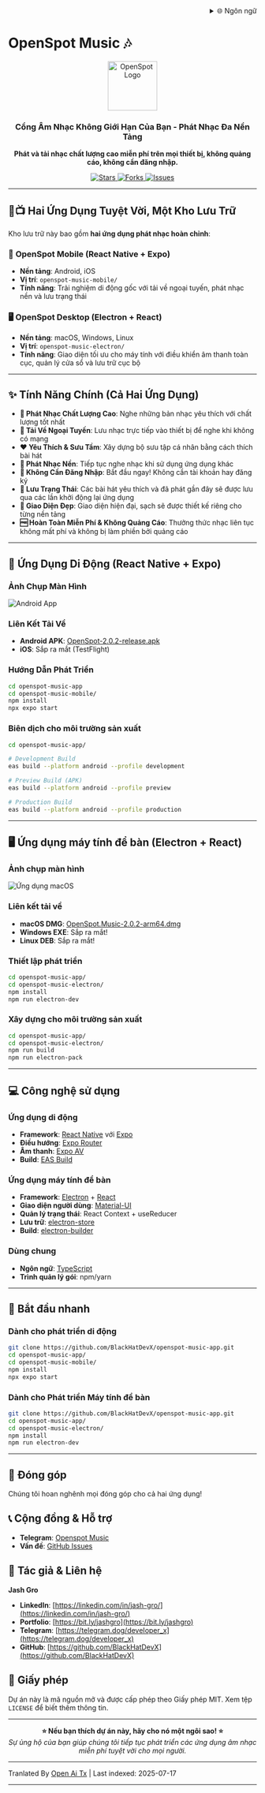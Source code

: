 <div align="right">
  <details>
    <summary >🌐 Ngôn ngữ</summary>
    <div>
      <div align="center">
        <a href="https://openaitx.github.io/view.html?user=BlackHatDevX&project=openspot-music-app&lang=en">English</a>
        | <a href="https://openaitx.github.io/view.html?user=BlackHatDevX&project=openspot-music-app&lang=zh-CN">简体中文</a>
        | <a href="https://openaitx.github.io/view.html?user=BlackHatDevX&project=openspot-music-app&lang=zh-TW">繁體中文</a>
        | <a href="https://openaitx.github.io/view.html?user=BlackHatDevX&project=openspot-music-app&lang=ja">日本語</a>
        | <a href="https://openaitx.github.io/view.html?user=BlackHatDevX&project=openspot-music-app&lang=ko">한국어</a>
        | <a href="https://openaitx.github.io/view.html?user=BlackHatDevX&project=openspot-music-app&lang=hi">हिन्दी</a>
        | <a href="https://openaitx.github.io/view.html?user=BlackHatDevX&project=openspot-music-app&lang=th">ไทย</a>
        | <a href="https://openaitx.github.io/view.html?user=BlackHatDevX&project=openspot-music-app&lang=fr">Français</a>
        | <a href="https://openaitx.github.io/view.html?user=BlackHatDevX&project=openspot-music-app&lang=de">Deutsch</a>
        | <a href="https://openaitx.github.io/view.html?user=BlackHatDevX&project=openspot-music-app&lang=es">Español</a>
        | <a href="https://openaitx.github.io/view.html?user=BlackHatDevX&project=openspot-music-app&lang=it">Itapano</a>
        | <a href="https://openaitx.github.io/view.html?user=BlackHatDevX&project=openspot-music-app&lang=ru">Русский</a>
        | <a href="https://openaitx.github.io/view.html?user=BlackHatDevX&project=openspot-music-app&lang=pt">Português</a>
        | <a href="https://openaitx.github.io/view.html?user=BlackHatDevX&project=openspot-music-app&lang=nl">Nederlands</a>
        | <a href="https://openaitx.github.io/view.html?user=BlackHatDevX&project=openspot-music-app&lang=pl">Polski</a>
        | <a href="https://openaitx.github.io/view.html?user=BlackHatDevX&project=openspot-music-app&lang=ar">العربية</a>
        | <a href="https://openaitx.github.io/view.html?user=BlackHatDevX&project=openspot-music-app&lang=fa">فارسی</a>
        | <a href="https://openaitx.github.io/view.html?user=BlackHatDevX&project=openspot-music-app&lang=tr">Türkçe</a>
        | <a href="https://openaitx.github.io/view.html?user=BlackHatDevX&project=openspot-music-app&lang=vi">Tiếng Việt</a>
        | <a href="https://openaitx.github.io/view.html?user=BlackHatDevX&project=openspot-music-app&lang=id">Bahasa Indonesia</a>
      </div>
    </div>
  </details>
</div>

# OpenSpot Music 🎶

<p align="center">
 <img width="100" alt="OpenSpot Logo" src="https://github.com/user-attachments/assets/9f56500d-d950-48c6-a362-bcbc74be88cb" />
</p>

<h3 align="center">Cổng Âm Nhạc Không Giới Hạn Của Bạn - Phát Nhạc Đa Nền Tảng</h3>

<p align="center">
  <strong>Phát và tải nhạc chất lượng cao miễn phí trên mọi thiết bị, không quảng cáo, không cần đăng nhập.</strong>
</p>

<p align="center">
  <a href="https://github.com/BlackHatDevX/openspot-music-app/stargazers">
    <img src="https://img.shields.io/github/stars/BlackHatDevX/openspot-music-app?style=for-the-badge&color=ffd700" alt="Stars">
  </a>
  <a href="https://github.com/BlackHatDevX/openspot-music-app/network/members">
    <img src="https://img.shields.io/github/forks/BlackHatDevX/openspot-music-app?style=for-the-badge&color=84b4a3" alt="Forks">
  </a>
  <a href="https://github.com/BlackHatDevX/openspot-music-app/issues">
    <img src="https://img.shields.io/github/issues/BlackHatDevX/openspot-music-app?style=for-the-badge&color=f38ba8" alt="Issues">
  </a>
</p>

---

## 📱📺 Hai Ứng Dụng Tuyệt Vời, Một Kho Lưu Trữ

Kho lưu trữ này bao gồm **hai ứng dụng phát nhạc hoàn chỉnh**:

### 🎵 **OpenSpot Mobile** (React Native + Expo)
- **Nền tảng**: Android, iOS
- **Vị trí**: `openspot-music-mobile/`
- **Tính năng**: Trải nghiệm di động gốc với tải về ngoại tuyến, phát nhạc nền và lưu trạng thái

### 🖥️ **OpenSpot Desktop** (Electron + React)
- **Nền tảng**: macOS, Windows, Linux
- **Vị trí**: `openspot-music-electron/`
- **Tính năng**: Giao diện tối ưu cho máy tính với điều khiển âm thanh toàn cục, quản lý cửa sổ và lưu trữ cục bộ

---

## ✨ Tính Năng Chính (Cả Hai Ứng Dụng)

- **🎵 Phát Nhạc Chất Lượng Cao**: Nghe những bản nhạc yêu thích với chất lượng tốt nhất
- **💾 Tải Về Ngoại Tuyến**: Lưu nhạc trực tiếp vào thiết bị để nghe khi không có mạng
- **❤️ Yêu Thích & Sưu Tầm**: Xây dựng bộ sưu tập cá nhân bằng cách thích bài hát
- **🔄 Phát Nhạc Nền**: Tiếp tục nghe nhạc khi sử dụng ứng dụng khác
- **🚫 Không Cần Đăng Nhập**: Bắt đầu ngay! Không cần tài khoản hay đăng ký
- **💾 Lưu Trạng Thái**: Các bài hát yêu thích và đã phát gần đây sẽ được lưu qua các lần khởi động lại ứng dụng
- **🎨 Giao Diện Đẹp**: Giao diện hiện đại, sạch sẽ được thiết kế riêng cho từng nền tảng
- **🆓 Hoàn Toàn Miễn Phí & Không Quảng Cáo**: Thưởng thức nhạc liên tục không mất phí và không bị làm phiền bởi quảng cáo

---

## 📱 Ứng Dụng Di Động (React Native + Expo)

### Ảnh Chụp Màn Hình

![Android App](https://github.com/user-attachments/assets/5a48d1e1-c862-4cea-9d0a-a29606ac5b74)

### Liên Kết Tải Về

- **Android APK**: [OpenSpot-2.0.2-release.apk](https://github.com/BlackHatDevX/openspot-music-app/releases/download/v2.0.2/OpenSpot-2.0.2-release.apk)
- **iOS**: Sắp ra mắt (TestFlight)

### Hướng Dẫn Phát Triển


```bash
cd openspot-music-app
cd openspot-music-mobile/
npm install
npx expo start
```
### Biên dịch cho môi trường sản xuất


```bash
cd openspot-music-app/

# Development Build
eas build --platform android --profile development

# Preview Build (APK)
eas build --platform android --profile preview

# Production Build
eas build --platform android --profile production
```
---

## 🖥️ Ứng dụng máy tính để bàn (Electron + React)

### Ảnh chụp màn hình

![Ứng dụng macOS](https://github.com/user-attachments/assets/1cb18d3f-4986-4eb2-9cd2-1b606fbf31db)

### Liên kết tải về

- **macOS DMG**: [OpenSpot.Music-2.0.2-arm64.dmg](https://github.com/BlackHatDevX/openspot-music-app/releases/download/v2.0.2/OpenSpot.Music-2.0.2-arm64.dmg)
- **Windows EXE**: Sắp ra mắt!
- **Linux DEB**: Sắp ra mắt!

### Thiết lập phát triển


```bash
cd openspot-music-app/
cd openspot-music-electron/
npm install
npm run electron-dev
```
### Xây dựng cho môi trường sản xuất


```bash
cd openspot-music-app/
cd openspot-music-electron/
npm run build
npm run electron-pack
```
---


## 💻 Công nghệ sử dụng

### Ứng dụng di động
- **Framework**: [React Native](https://reactnative.dev/) với [Expo](https://expo.dev/)
- **Điều hướng**: [Expo Router](https://expo.github.io/router/)
- **Âm thanh**: [Expo AV](https://docs.expo.dev/versions/latest/sdk/av/)
- **Build**: [EAS Build](https://docs.expo.dev/build/introduction/)

### Ứng dụng máy tính để bàn
- **Framework**: [Electron](https://www.electronjs.org/) + [React](https://reactjs.org/)
- **Giao diện người dùng**: [Material-UI](https://mui.com/)
- **Quản lý trạng thái**: React Context + useReducer
- **Lưu trữ**: [electron-store](https://github.com/sindresorhus/electron-store)
- **Build**: [electron-builder](https://www.electron.build/)

### Dùng chung
- **Ngôn ngữ**: [TypeScript](https://www.typescriptlang.org/)
- **Trình quản lý gói**: npm/yarn

---

## 🚀 Bắt đầu nhanh

### Dành cho phát triển di động

```bash
git clone https://github.com/BlackHatDevX/openspot-music-app.git
cd openspot-music-app/
cd openspot-music-mobile/
npm install
npx expo start
```
### Dành cho Phát triển Máy tính để bàn

```bash
git clone https://github.com/BlackHatDevX/openspot-music-app.git
cd openspot-music-app/
cd openspot-music-electron/
npm install
npm run electron-dev
```
---

## 🤝 Đóng góp

Chúng tôi hoan nghênh mọi đóng góp cho cả hai ứng dụng!
## 📞 Cộng đồng & Hỗ trợ

- **Telegram**: [Openspot Music](https://telegram.dog/Openspot_Music)
- **Vấn đề**: [GitHub Issues](https://github.com/BlackHatDevX/openspot-music-app/issues)

## 👤 Tác giả & Liên hệ

**Jash Gro**

- **LinkedIn**: [https://linkedin.com/in/jash-gro/](https://linkedin.com/in/jash-gro/)
- **Portfolio**: [https://bit.ly/jashgro](https://bit.ly/jashgro)
- **Telegram**: [https://telegram.dog/deveIoper_x](https://telegram.dog/deveIoper_x)
- **GitHub**: [https://github.com/BlackHatDevX](https://github.com/BlackHatDevX)

## 📄 Giấy phép

Dự án này là mã nguồn mở và được cấp phép theo Giấy phép MIT. Xem tệp `LICENSE` để biết thêm thông tin.

---

<p align="center">
  <strong>⭐ Nếu bạn thích dự án này, hãy cho nó một ngôi sao! ⭐</strong>
  <br />
  <em>Sự ủng hộ của bạn giúp chúng tôi tiếp tục phát triển các ứng dụng âm nhạc miễn phí tuyệt vời cho mọi người.</em>
</p> 



---

Tranlated By [Open Ai Tx](https://github.com/OpenAiTx/OpenAiTx) | Last indexed: 2025-07-17

---